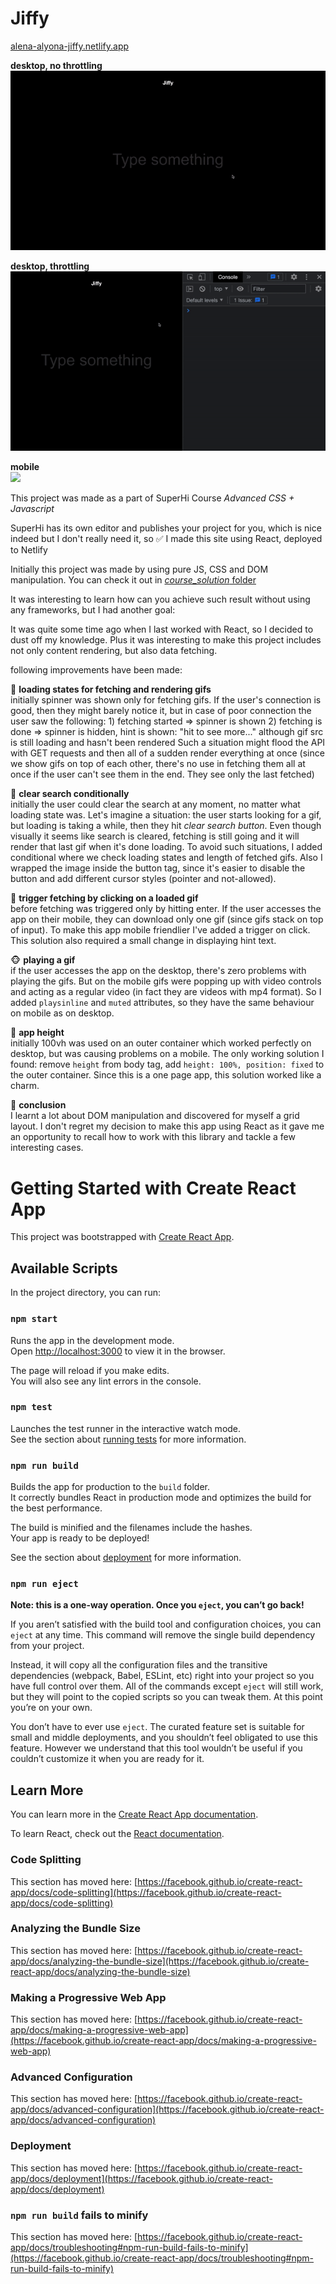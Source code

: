 # Jiffy

[alena-alyona-jiffy.netlify.app](https://alena-alyona-jiffy.netlify.app/)</br>

<strong>desktop, no throttling</strong></br>
![](./src/assets/readme/no_throttling.gif)<br/>

<strong>desktop, throttling</strong></br>
![](./src/assets/readme/throttling.gif)<br/>

<strong>mobile</strong></br>
![](./src/assets/readme/mobile.gif)<br/>

This project was made as a part of SuperHi Course <em>Advanced CSS + Javascript</em>

SuperHi has its own editor and publishes your project for you, which is nice indeed but I don't really need it, so
:white_check_mark: I made this site using React, deployed to Netlify

Initially this project was made by using pure JS, CSS and DOM manipulation. You can check it out in [<em>course_solution</em> folder](https://github.com/AlenaAlyona/jiffy/tree/development/src/course_solution)

It was interesting to learn how can you achieve such result without using any frameworks, but I had another goal:

It was quite some time ago when I last worked with React, so I decided to dust off my knowledge. Plus it was interesting to make this project includes not only content rendering, but also data fetching.

following improvements have been made:

:tiger: <strong>loading states for fetching and rendering gifs</strong> <br/>
initially spinner was shown only for fetching gifs.
If the user's connection is good, then they might barely notice it, but in case of poor connection the user saw the following: 1) fetching started => spinner is shown 2) fetching is done => spinner is hidden, hint is shown: "hit to see more..." although gif src is still loading and hasn't been rendered
Such a situation might flood the API with GET requests and then all of a sudden render everything at once (since we show gifs on top of each other, there's no use in fetching them all at once if the user can't see them in the end. They see only the last fetched)

:rabbit: <strong>clear search conditionally</strong> <br/>
initially the user could clear the search at any moment, no matter what loading state was.
Let's imagine a situation: the user starts looking for a gif, but loading is taking a while, then they hit <em>clear search button</em>. Even though visually it seems like search is cleared, fetching is still going and it will render that last gif when it's done loading.
To avoid such situations, I added conditional where we check loading states and length of fetched gifs. Also I wrapped the image inside the button tag, since it's easier to disable the button and add different cursor styles (pointer and not-allowed).

:pig: <strong>trigger fetching by clicking on a loaded gif</strong> <br/>
before fetching was triggered only by hitting enter. If the user accesses the app on their mobile, they can download only one gif (since gifs stack on top of input). To make this app mobile friendlier I've added a trigger on click. This solution also required a small change in displaying hint text.

:monkey_face: <strong>playing a gif</strong> <br/>
if the user accesses the app on the desktop, there's zero problems with playing the gifs. But on the mobile gifs were popping up with video controls and acting as a regular video (in fact they are videos with mp4 format). So I added `playsinline` and `muted` attributes, so they have the same behaviour on mobile as on desktop.

:flamingo: <strong>app height</strong> <br/>
initially 100vh was used on an outer container which worked perfectly on desktop, but was causing problems on a mobile. The only working solution I found: remove `height` from body tag, add `height: 100%, position: fixed` to the outer container. Since this is a one page app, this solution worked like a charm.

:unicorn: <strong>conclusion</strong> <br/>
I learnt a lot about DOM manipulation and discovered for myself a grid layout. I don't regret my decision to make this app using React as it gave me an opportunity to recall how to work with this library and tackle a few interesting cases.

# Getting Started with Create React App

This project was bootstrapped with [Create React App](https://github.com/facebook/create-react-app).

## Available Scripts

In the project directory, you can run:

### `npm start`

Runs the app in the development mode.\
Open [http://localhost:3000](http://localhost:3000) to view it in the browser.

The page will reload if you make edits.\
You will also see any lint errors in the console.

### `npm test`

Launches the test runner in the interactive watch mode.\
See the section about [running tests](https://facebook.github.io/create-react-app/docs/running-tests) for more information.

### `npm run build`

Builds the app for production to the `build` folder.\
It correctly bundles React in production mode and optimizes the build for the best performance.

The build is minified and the filenames include the hashes.\
Your app is ready to be deployed!

See the section about [deployment](https://facebook.github.io/create-react-app/docs/deployment) for more information.

### `npm run eject`

**Note: this is a one-way operation. Once you `eject`, you can’t go back!**

If you aren’t satisfied with the build tool and configuration choices, you can `eject` at any time. This command will remove the single build dependency from your project.

Instead, it will copy all the configuration files and the transitive dependencies (webpack, Babel, ESLint, etc) right into your project so you have full control over them. All of the commands except `eject` will still work, but they will point to the copied scripts so you can tweak them. At this point you’re on your own.

You don’t have to ever use `eject`. The curated feature set is suitable for small and middle deployments, and you shouldn’t feel obligated to use this feature. However we understand that this tool wouldn’t be useful if you couldn’t customize it when you are ready for it.

## Learn More

You can learn more in the [Create React App documentation](https://facebook.github.io/create-react-app/docs/getting-started).

To learn React, check out the [React documentation](https://reactjs.org/).

### Code Splitting

This section has moved here: [https://facebook.github.io/create-react-app/docs/code-splitting](https://facebook.github.io/create-react-app/docs/code-splitting)

### Analyzing the Bundle Size

This section has moved here: [https://facebook.github.io/create-react-app/docs/analyzing-the-bundle-size](https://facebook.github.io/create-react-app/docs/analyzing-the-bundle-size)

### Making a Progressive Web App

This section has moved here: [https://facebook.github.io/create-react-app/docs/making-a-progressive-web-app](https://facebook.github.io/create-react-app/docs/making-a-progressive-web-app)

### Advanced Configuration

This section has moved here: [https://facebook.github.io/create-react-app/docs/advanced-configuration](https://facebook.github.io/create-react-app/docs/advanced-configuration)

### Deployment

This section has moved here: [https://facebook.github.io/create-react-app/docs/deployment](https://facebook.github.io/create-react-app/docs/deployment)

### `npm run build` fails to minify

This section has moved here: [https://facebook.github.io/create-react-app/docs/troubleshooting#npm-run-build-fails-to-minify](https://facebook.github.io/create-react-app/docs/troubleshooting#npm-run-build-fails-to-minify)

